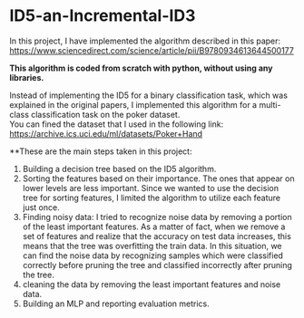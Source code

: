 # ID5-an-Incremental-ID3

In this project, I have implemented the algorithm described in this paper: https://www.sciencedirect.com/science/article/pii/B9780934613644500177</br>

**This algorithm is coded from scratch with python, without using any libraries.**

Instead of implementing the ID5 for a binary classification task, which was explained in the original papers, I implemented this algorithm for a multi-class classification task on the poker dataset.</br>
You can fined the dataset that I used in the following link: https://archive.ics.uci.edu/ml/datasets/Poker+Hand </br>

**These are the main steps taken in this project:
1. Building a decision tree based on the ID5 algorithm.
2. Sorting the features based on their importance. The ones that appear on lower levels are less important. Since we wanted to use the decision tree for sorting features, I limited the algorithm to utilize each feature just once. 
3. Finding noisy data: I tried to recognize noise data by removing a portion of the least important features. As a matter of fact, when we remove a set of features and realize that the accuracy on test data increases, this means that the tree was overfitting the train data. In this situation, we can find the noise data by recognizing samples which were classified correctly before pruning the tree and classified incorrectly after pruning the tree.
4. cleaning the data by removing the least important features and noise data.
5. Building an MLP and reporting evaluation metrics.
